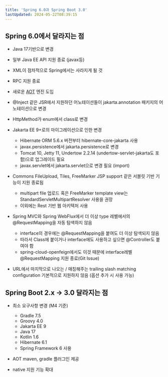 ```yaml
---
title: 'Spring 6.0과 Spring Boot 3.0'
lastUpdated: 2024-05-22T08:39:15
---
```


## Spring 6.0에서 달라지는 점

- Java 17기반으로 변경
- 일부 Java EE API 지원 종료 (javax등)
- XML이 점차적으로 Spring에서는 사라지게 될 것
- RPC 지원 종료
- 새로운 <a href="./AOT.md">AOT</a> 엔진 도입
- @Inject 같은 JSR에서 지원하던 어노테이션들이 jakarta.annotation 패키지의 어노테이션으로 변경
- HttpMethod가 enum에서 class로 변경
- Jakarta EE 9+로의 마이그레이션으로 인한 변경
    - Hibernate ORM 5.6.x 버전부터 hibernate-core-jakarta 사용
    - javax.persistence에서 jakarta.persistence로 변경
    - Tomcat 10, Jetty 11, Undertow 2.2.14 (undertow-servlet-jakarta도 포함)으로 업그레이드 필요
    - javax.servlet에서 jakarta.servlet으로 변경 필요 (import)

- Commons FileUpload, Tiles, FreeMarker JSP support 같은 서블릿 기반 기능이 지원 종료됨
    - multipart file 업로드 혹은 FreeMarker template view는 StandardServletMultipartResolver 사용을 권장
    - 이외에는 Rest 기반 웹 아키텍처 사용

- Spring MVC와 Spring WebFlux에서 더 이상 type 레벨에서의 @RequestMapping을 자동 탐색하지 않음
    - interface의 경우에는 @RequestMapping을 붙여도 더 이상 탐색되지 않음
    - 따라서 Class에 붙이거나 interface에도 사용하고 싶으면 @Controller도 붙여야 함
    - spring-cloud-openfeign에서도 이것 때문에 interface레벨 @RequestMapping 지원 종료(Git Issue)

- URL에서 마지막으로 나오는 / 매칭해주는 trailing slash matching configuration 기본적으로 지원하지 않음 (옵션 추가 시 사용 가능)


## Spring Boot 2.x -> 3.0 달라지는 점
- 최소 요구사항 변경 (M4 기준)
    - Gradle 7.5
    - Groovy 4.0
    - Jakarta EE 9
    - Java 17
    - Kotlin 1.6
    - Hibernate 6.1
    - Spring Framework 6 사용
  
- AOT maven, gradle 플러그인 제공
- native 지원 기능 확대